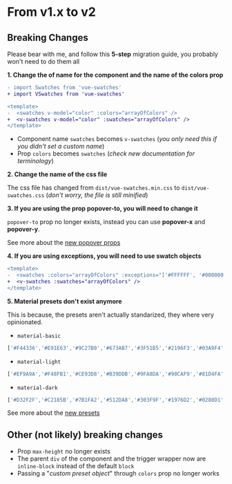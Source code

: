 # From v1.x to v2 #

## Breaking Changes ##

Please bear with me, and follow this **5-step** migration guide, you probably won't need to do them all

**1. Change the of name for the component and the name of the colors prop**

```diff
- import Swatches from 'vue-swatches'
+ import VSwatches from 'vue-swatches'

<template>
-  <swatches v-model="color" :colors="arrayOfColors" />
+  <v-swatches v-model="color" :swatches="arrayOfColors" />
</template>
```

- Component name `swatches` becomes `v-swatches` (*you only need this if you didn't set a custom name*)
- Prop `colors` becomes `swatches` (*check new documentation for terminology*)

**2. Change the name of the css file**

The css file has changed from `dist/vue-swatches.min.css` to `dist/vue-swatches.css` (*don't worry, the file is still minified*)

**3. If you are using the prop popover-to, you will need to change it**

`popover-to` prop no longer exists, instead you can use **popover-x** and **popover-y**.

See more about the [new popover props](TODO)

**4. If you are using exceptions, you will need to use swatch objects**

```diff
<template>
-  <swatches :colors="arrayOfColors" :exceptions="['#FFFFFF', '#000000'] exception-mode="disabled" />
+  <v-swatches :swatches="arrayOfColors" />
</template>
```

**5. Material presets don't exist anymore**

This is because, the presets aren't actually standarized, they where very opinionated.

- `material-basic`

```js
['#F44336','#E91E63','#9C27B0','#673AB7','#3F51B5','#2196F3','#03A9F4','#00BCD4','#009688','#4CAF50','#8BC34A','#CDDC39','#FFEB3B','#FFC107','#FF9800','#FF5722','#795548','#9E9E9E','#607D8B']
```

- `material-light`

```js
['#EF9A9A','#F48FB1','#CE93D8','#B39DDB','#9FA8DA','#90CAF9','#81D4FA','#80DEEA','#80CBC4','#A5D6A7','#C5E1A5','#E6EE9C','#FFF59D','#FFE082','#FFCC80','#FFAB91','#BCAAA4','#EEEEEE','#B0BEC5']
```

- `material-dark`

```js
['#D32F2F','#C2185B','#7B1FA2','#512DA8','#303F9F','#1976D2','#0288D1','#0097A7','#00796B','#388E3C','#689F38','#AFB42B','#FBC02D','#FFA000','#F57C00','#E64A19','#5D4037','#616161','#455A64']
```

See more about the [new presets](TODO)


## Other (not likely) breaking changes

- Prop `max-height` no longer exists
- The parent `div` of the component and the trigger wrapper now are `inline-block` instead of the default `block`
- Passing a "*custom preset object*" through `colors` prop no longer works




